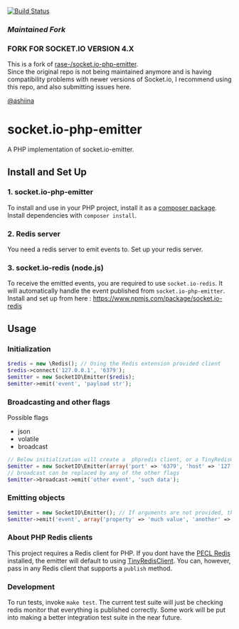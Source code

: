 [![Build Status](https://travis-ci.org/ashiina/socket.io-php-emitter.svg?branch=master)](https://travis-ci.org/ashiina/socket.io-php-emitter)

### *Maintained Fork*

### FORK FOR SOCKET.IO VERSION 4.X

This is a fork of [rase-/socket.io-php-emitter](https://github.com/rase-/socket.io-php-emitter).  
Since the original repo is not being maintained anymore and is having compatibility problems with 
newer versions of Socket.io, I recommend using this repo, and also submitting issues here.  

[@ashiina](https://github.com/ashiina)  

socket.io-php-emitter
=====================

A PHP implementation of socket.io-emitter.

## Install and Set Up

### 1. socket.io-php-emitter
To install and use in your PHP project, install it as a [composer package](https://packagist.org/packages/ashiina/socket.io-emitter). Install dependencies with `composer install`.

### 2. Redis server
You need a redis server to emit events to.
Set up your redis server.

### 3. socket.io-redis (node.js)
To receive the emitted events, you are required to use `socket.io-redis`. It will automatically handle the event published from `socket.io-php-emitter`.
Install and set up from here : https://www.npmjs.com/package/socket.io-redis

## Usage

### Initialization
```php
$redis = new \Redis(); // Using the Redis extension provided client
$redis->connect('127.0.0.1', '6379');
$emitter = new SocketIO\Emitter($redis);
$emitter->emit('event', 'payload str');
```

### Broadcasting and other flags
Possible flags
* json
* volatile
* broadcast

```php
// Below initialization will create a  phpredis client, or a TinyRedisClient depending on what is installed
$emitter = new SocketIO\Emitter(array('port' => '6379', 'host' => '127.0.0.1'));
// broadcast can be replaced by any of the other flags
$emitter->broadcast->emit('other event', 'such data');
```

### Emitting objects
```php
$emitter = new SocketIO\Emitter(); // If arguments are not provided, they will default to array('port' => '6379', 'host' => '127.0.0.1')
$emitter->emit('event', array('property' => 'much value', 'another' => 'very object'));
```

### About PHP Redis clients

This project requires a Redis client for PHP. If you dont have the [PECL Redis](https://github.com/nicolasff/phpredis) installed, the emitter will default to using [TinyRedisClient](https://github.com/ptrofimov/tinyredisclient). You can, however, pass in any Redis client that supports a `publish` method.

### Development

To run tests, invoke `make test`. The current test suite will just be checking redis monitor that everything is published correctly. Some work will be put into making a better integration test suite in the near future.


